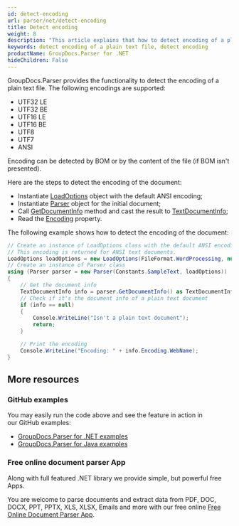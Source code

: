 ```yaml
---
id: detect-encoding
url: parser/net/detect-encoding
title: Detect encoding
weight: 8
description: "This article explains that how to detect encoding of a plain text file."
keywords: detect encoding of a plain text file, detect encoding
productName: GroupDocs.Parser for .NET
hideChildren: False
---
```

GroupDocs.Parser provides the functionality to detect the encoding of a plain text file. The following encodings are supported:

*   UTF32 LE
*   UTF32 BE
*   UTF16 LE
*   UTF16 BE
*   UTF8
*   UTF7
*   ANSI  

Encoding can be detected by BOM or by the content of the file (if BOM isn't presented). 

Here are the steps to detect the encoding of the document:

*   Instantiate [LoadOptions](https://apireference.groupdocs.com/net/parser/groupdocs.parser.options/loadoptions) object with the default ANSI encoding;
*   Instantiate [Parser](https://apireference.groupdocs.com/net/parser/groupdocs.parser/parser) object for the initial document;
*   Call [GetDocumentInfo](https://apireference.groupdocs.com/net/parser/groupdocs.parser/parser/methods/getdocumentinfo) method and cast the result to [TextDocumentInfo](https://apireference.groupdocs.com/net/parser/groupdocs.parser.options/textdocumentinfo);
*   Read the [Encoding](https://apireference.groupdocs.com/net/parser/groupdocs.parser.options/textdocumentinfo/properties/encoding) property.

The following example shows how to detect the encoding of the document:

```csharp
// Create an instance of LoadOptions class with the default ANSI encoding.
// This encoding is returned for ANSI text documents.
LoadOptions loadOptions = new LoadOptions(FileFormat.WordProcessing, null, null, Encoding.GetEncoding(1251));
// Create an instance of Parser class
using (Parser parser = new Parser(Constants.SampleText, loadOptions))
{
    // Get the document info
    TextDocumentInfo info = parser.GetDocumentInfo() as TextDocumentInfo;
    // Check if it's the document info of a plain text document
    if (info == null)
    {
        Console.WriteLine("Isn't a plain text document");
        return;
    }

    // Print the encoding
    Console.WriteLine("Encoding: " + info.Encoding.WebName);
}
```

## More resources

### GitHub examples

You may easily run the code above and see the feature in action in our GitHub examples:

*   [GroupDocs.Parser for .NET examples](https://github.com/groupdocs-parser/GroupDocs.Parser-for-.NET)    
*   [GroupDocs.Parser for Java examples](https://github.com/groupdocs-parser/GroupDocs.Parser-for-Java)    

### Free online document parser App

Along with full featured .NET library we provide simple, but powerful free Apps.

You are welcome to parse documents and extract data from PDF, DOC, DOCX, PPT, PPTX, XLS, XLSX, Emails and more with our free online [Free Online Document Parser App](https://products.groupdocs.app/parser).